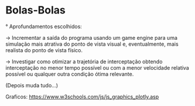# Bolas-Bolas
° Aprofundamentos escolhidos:

-> Incrementar a saída do programa usando um game engine para uma
simulação mais atrativa do ponto de vista visual e, eventualmente, mais
realista do ponto de vista físico.

-> Investigar como otimizar a trajetória de interceptação obtendo interceptação
no menor tempo possível ou com a menor velocidade relativa possível ou
qualquer outra condição ótima relevante.

(Depois muda tudo...)

Graficos: https://www.w3schools.com/js/js_graphics_plotly.asp

